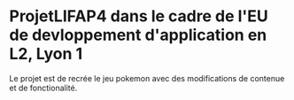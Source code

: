 # ProjetLIFAP4 dans le cadre de l'EU de devloppement d'application en L2, Lyon 1

Le projet est de recrée le jeu pokemon avec des modifications de contenue et de fonctionalité.  
